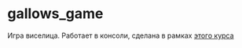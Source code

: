 # gallows_game
Игра виселица. Работает в консоли, сделана в рамках <a href="https://zhukovsd.github.io/python-backend-learning-course/Projects/Hangman/" target="_blank">этого курса</a>
